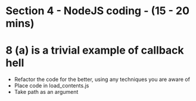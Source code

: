 # Section 4 - NodeJS coding - (15 - 20 mins) #

# 8 (a) is a trivial example of callback hell

* Refactor the code for the better, using any techniques you are aware of
* Place code in load_contents.js
* Take path as an argument